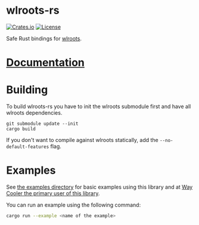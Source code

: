 # wlroots-rs
[![Crates.io](https://img.shields.io/crates/v/wlroots.svg)](https://crates.io/crates/wlroots)
[![License](https://img.shields.io/badge/license-MIT-blue.svg)](https://github.com/way-cooler/wlroots-rs/)

Safe Rust bindings for [wlroots](https://github.com/SirCmpwn/wlroots).

# [Documentation](https://docs.rs/wlroots/)

# Building
To build wlroots-rs you have to init the wlroots submodule first and have all wlroots dependencies.

    git submodule update --init
    cargo build

If you don't want to compile against wlroots statically, add the `--no-default-features` flag.

# Examples
See [the examples directory](https://github.com/swaywm/wlroots-rs/tree/master/examples) for basic examples using this library and at [Way Cooler the primary user of this library](https://github.com/way-cooler/way-cooler).

You can run an example using the following command:
```bash
cargo run --example <name of the example>
```
